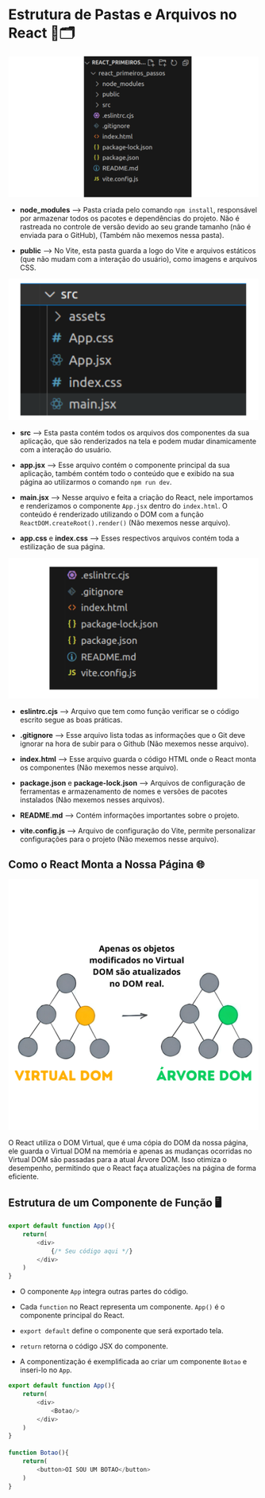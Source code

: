 # Estrutura de Pastas e Arquivos no React 📁🗂️

![Pastas e Arquivos em React](../assets/PastasEArquivos.png) 

- **node_modules** --> Pasta criada pelo comando `npm install`, responsável por armazenar todos os pacotes e dependências do projeto. Não é rastreada no controle de versão devido ao seu grande tamanho (não é enviada para o GitHub), (Também não mexemos nessa pasta).

- **public** --> No Vite, esta pasta guarda a logo do Vite e arquivos estáticos (que não mudam com a interação do usuário), como imagens e arquivos CSS.

![Pastas Src](../assets/PastaSrc.png)

- **src** --> Esta pasta contém todos os arquivos dos componentes da sua aplicação, que são renderizados na tela e podem mudar dinamicamente com a interação do usuário.

- **app.jsx** --> Esse arquivo contém o componente principal da sua aplicação, também contém todo o conteúdo que e exibido na sua página ao utilizarmos o comando `npm run dev`.

- **main.jsx** --> Nesse arquivo e feita a criação do React, nele importamos e renderizamos o componente `App.jsx` dentro do `index.html`. O conteúdo é renderizado utilizando o DOM com a função `ReactDOM.createRoot().render()` (Não mexemos nesse arquivo).

- **app.css** e **index.css** --> Esses respectivos arquivos contém toda a estilização de sua página.

![Arquivos configuração](../assets/PastasEArquivos2.png)

- **eslintrc.cjs** --> Arquivo que tem como função verificar se o código escrito segue as boas práticas.

- **.gitignore** --> Esse arquivo lista todas as informações que o Git deve ignorar na hora de subir para o Github (Não mexemos nesse arquivo).

- **index.html** --> Esse arquivo guarda o código HTML onde o React monta os componentes (Não mexemos nesse arquivo).

- **package.json** e **package-lock.json** --> Arquivos de configuração de ferramentas e armazenamento de nomes e versões de pacotes instalados (Não mexemos nesses arquivos).

- **README.md** --> Contém informações importantes sobre o projeto.

- **vite.config.js** --> Arquivo de configuração do Vite, permite personalizar configurações para o projeto (Não mexemos nesse arquivo).


## Como o React Monta a Nossa Página 🌐

![Arquivos configuração](../assets/RealDom_VirtualDom.png)

O React utiliza o DOM Virtual, que é uma cópia do DOM da nossa página, ele guarda o Virtual DOM na memória e apenas as mudanças ocorridas no Virtual DOM são passadas para a atual Árvore DOM. Isso otimiza o desempenho, permitindo que o React faça atualizações na página de forma eficiente.

## Estrutura de um Componente de Função 🖥️


```javascript
export default function App(){
    return(
        <div>
            {/* Seu código aqui */}
        </div>
    )
}
```

- O componente `App` integra outras partes do código.

- Cada `function` no React representa um componente. `App()` é o componente principal do React.

- `export default` define o componente que será exportado tela.
  
- `return` retorna o código JSX do componente.

- A componentização é exemplificada ao criar um componente `Botao` e inseri-lo no `App`.

```javascript
export default function App(){
    return(
        <div>
            <Botao/>
        </div>
    )
}

function Botao(){
    return(
        <button>OI SOU UM BOTAO</button>
    )
}
```